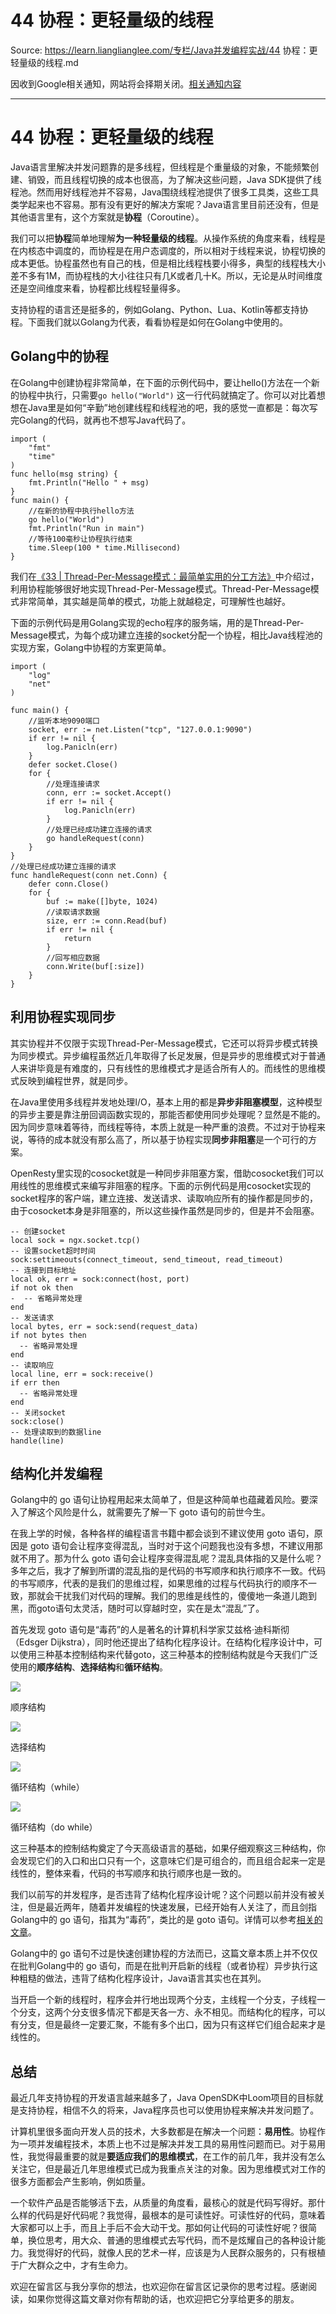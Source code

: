# 44 协程：更轻量级的线程 

Source: https://learn.lianglianglee.com/专栏/Java并发编程实战/44 协程：更轻量级的线程.md

因收到Google相关通知，网站将会择期关闭。[相关通知内容](https://lumendatabase.org/notices/44265620)

---

# 44 协程：更轻量级的线程

Java语言里解决并发问题靠的是多线程，但线程是个重量级的对象，不能频繁创建、销毁，而且线程切换的成本也很高，为了解决这些问题，Java SDK提供了线程池。然而用好线程池并不容易，Java围绕线程池提供了很多工具类，这些工具类学起来也不容易。那有没有更好的解决方案呢？Java语言里目前还没有，但是其他语言里有，这个方案就是**协程**（Coroutine）。

我们可以把**协程**简单地理解**为一种轻量级的线程**。从操作系统的角度来看，线程是在内核态中调度的，而协程是在用户态调度的，所以相对于线程来说，协程切换的成本更低。协程虽然也有自己的栈，但是相比线程栈要小得多，典型的线程栈大小差不多有1M，而协程栈的大小往往只有几K或者几十K。所以，无论是从时间维度还是空间维度来看，协程都比线程轻量得多。

支持协程的语言还是挺多的，例如Golang、Python、Lua、Kotlin等都支持协程。下面我们就以Golang为代表，看看协程是如何在Golang中使用的。

## Golang中的协程

在Golang中创建协程非常简单，在下面的示例代码中，要让hello()方法在一个新的协程中执行，只需要`go hello("World")` 这一行代码就搞定了。你可以对比着想想在Java里是如何“辛勤”地创建线程和线程池的吧，我的感觉一直都是：每次写完Golang的代码，就再也不想写Java代码了。

```
import (
	"fmt"
	"time"
)
func hello(msg string) {
	fmt.Println("Hello " + msg)
}
func main() {
    //在新的协程中执行hello方法
	go hello("World")
    fmt.Println("Run in main")
    //等待100毫秒让协程执行结束
	time.Sleep(100 * time.Millisecond)
}

```

我们在[《33 | Thread-Per-Message模式：最简单实用的分工方法》](https://time.geekbang.org/column/article/95098)中介绍过，利用协程能够很好地实现Thread-Per-Message模式。Thread-Per-Message模式非常简单，其实越是简单的模式，功能上就越稳定，可理解性也越好。

下面的示例代码是用Golang实现的echo程序的服务端，用的是Thread-Per-Message模式，为每个成功建立连接的socket分配一个协程，相比Java线程池的实现方案，Golang中协程的方案更简单。

```
import (
	"log"
	"net"
)

func main() {
    //监听本地9090端口
	socket, err := net.Listen("tcp", "127.0.0.1:9090")
	if err != nil {
		log.Panicln(err)
	}
	defer socket.Close()
	for {
        //处理连接请求  
		conn, err := socket.Accept()
		if err != nil {
			log.Panicln(err)
		}
        //处理已经成功建立连接的请求
		go handleRequest(conn)
	}
}
//处理已经成功建立连接的请求
func handleRequest(conn net.Conn) {
	defer conn.Close()
	for {
		buf := make([]byte, 1024)
        //读取请求数据
		size, err := conn.Read(buf)
		if err != nil {
			return
		}
        //回写相应数据  
		conn.Write(buf[:size])
	}
}

```

## 利用协程实现同步

其实协程并不仅限于实现Thread-Per-Message模式，它还可以将异步模式转换为同步模式。异步编程虽然近几年取得了长足发展，但是异步的思维模式对于普通人来讲毕竟是有难度的，只有线性的思维模式才是适合所有人的。而线性的思维模式反映到编程世界，就是同步。

在Java里使用多线程并发地处理I/O，基本上用的都是**异步非阻塞模型**，这种模型的异步主要是靠注册回调函数实现的，那能否都使用同步处理呢？显然是不能的。因为同步意味着等待，而线程等待，本质上就是一种严重的浪费。不过对于协程来说，等待的成本就没有那么高了，所以基于协程实现**同步非阻塞**是一个可行的方案。

OpenResty里实现的cosocket就是一种同步非阻塞方案，借助cosocket我们可以用线性的思维模式来编写非阻塞的程序。下面的示例代码是用cosocket实现的socket程序的客户端，建立连接、发送请求、读取响应所有的操作都是同步的，由于cosocket本身是非阻塞的，所以这些操作虽然是同步的，但是并不会阻塞。

```
-- 创建socket
local sock = ngx.socket.tcp()
-- 设置socket超时时间
sock:settimeouts(connect_timeout, send_timeout, read_timeout)
-- 连接到目标地址
local ok, err = sock:connect(host, port)
if not ok then
-  -- 省略异常处理
end
-- 发送请求
local bytes, err = sock:send(request_data)
if not bytes then
  -- 省略异常处理
end
-- 读取响应
local line, err = sock:receive()
if err then
  -- 省略异常处理
end
-- 关闭socket
sock:close()   
-- 处理读取到的数据line
handle(line)

```

## 结构化并发编程

Golang中的 go 语句让协程用起来太简单了，但是这种简单也蕴藏着风险。要深入了解这个风险是什么，就需要先了解一下 goto 语句的前世今生。

在我上学的时候，各种各样的编程语言书籍中都会谈到不建议使用 goto 语句，原因是 goto 语句会让程序变得混乱，当时对于这个问题我也没有多想，不建议用那就不用了。那为什么 goto 语句会让程序变得混乱呢？混乱具体指的又是什么呢？多年之后，我才了解到所谓的混乱指的是代码的书写顺序和执行顺序不一致。代码的书写顺序，代表的是我们的思维过程，如果思维的过程与代码执行的顺序不一致，那就会干扰我们对代码的理解。我们的思维是线性的，傻傻地一条道儿跑到黑，而goto语句太灵活，随时可以穿越时空，实在是太“混乱”了。

首先发现 goto 语句是“毒药”的人是著名的计算机科学家艾兹格·迪科斯彻（Edsger Dijkstra），同时他还提出了结构化程序设计。在结构化程序设计中，可以使用三种基本控制结构来代替goto，这三种基本的控制结构就是今天我们广泛使用的**顺序结构**、**选择结构**和**循环结构**。

![](assets/501db93634beff4776dd803eb4463920.png)

顺序结构

![](assets/1528f3026981910eef7624aed9c72dbd.png)

选择结构

![](assets/0d5fa62f62d1e999601ed7e2d52a1dfd.png)

循环结构（while）

![](assets/c7814d5d1563ab38c312b75c953c4c9d.png)

循环结构（do while）

这三种基本的控制结构奠定了今天高级语言的基础，如果仔细观察这三种结构，你会发现它们的入口和出口只有一个，这意味它们是可组合的，而且组合起来一定是线性的，整体来看，代码的书写顺序和执行顺序也是一致的。

我们以前写的并发程序，是否违背了结构化程序设计呢？这个问题以前并没有被关注，但是最近两年，随着并发编程的快速发展，已经开始有人关注了，而且剑指Golang中的 go 语句，指其为“毒药”，类比的是 goto 语句。详情可以参考[相关的文章](https://vorpus.org/blog/notes-on-structured-concurrency-or-go-statement-considered-harmful/)。

Golang中的 go 语句不过是快速创建协程的方法而已，这篇文章本质上并不仅仅在批判Golang中的 go 语句，而是在批判开启新的线程（或者协程）异步执行这种粗糙的做法，违背了结构化程序设计，Java语言其实也在其列。

当开启一个新的线程时，程序会并行地出现两个分支，主线程一个分支，子线程一个分支，这两个分支很多情况下都是天各一方、永不相见。而结构化的程序，可以有分支，但是最终一定要汇聚，不能有多个出口，因为只有这样它们组合起来才是线性的。

## 总结

最近几年支持协程的开发语言越来越多了，Java OpenSDK中Loom项目的目标就是支持协程，相信不久的将来，Java程序员也可以使用协程来解决并发问题了。

计算机里很多面向开发人员的技术，大多数都是在解决一个问题：**易用性**。协程作为一项并发编程技术，本质上也不过是解决并发工具的易用性问题而已。对于易用性，我觉得最重要的就是**要适应我们的思维模式**，在工作的前几年，我并没有怎么关注它，但是最近几年思维模式已成为我重点关注的对象。因为思维模式对工作的很多方面都会产生影响，例如质量。

一个软件产品是否能够活下去，从质量的角度看，最核心的就是代码写得好。那什么样的代码是好代码呢？我觉得，最根本的是可读性好。可读性好的代码，意味着大家都可以上手，而且上手后不会大动干戈。那如何让代码的可读性好呢？很简单，换位思考，用大众、普通的思维模式去写代码，而不是炫耀自己的各种设计能力。我觉得好的代码，就像人民的艺术一样，应该是为人民群众服务的，只有根植于广大群众之中，才有生命力。

欢迎在留言区与我分享你的想法，也欢迎你在留言区记录你的思考过程。感谢阅读，如果你觉得这篇文章对你有帮助的话，也欢迎把它分享给更多的朋友。